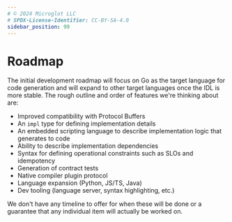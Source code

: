 ```yaml
---
# © 2024 Microglot LLC
# SPDX-License-Identifier: CC-BY-SA-4.0
sidebar_position: 99
---
```


# Roadmap

The initial development roadmap will focus on Go as the target language for code
generation and will expand to other target languages once the IDL is more
stable. The rough outline and order of features we're thinking about are:

- Improved compatibility with Protocol Buffers
- An `impl` type for defining implementation details
- An embedded scripting language to describe implementation logic that generates
  to code
- Ability to describe implementation dependencies
- Syntax for defining operational constraints such as SLOs and idempotency
- Generation of contract tests
- Native compiler plugin protocol
- Language expansion (Python, JS/TS, Java)
- Dev tooling (language server, syntax highlighting, etc.)

We don't have any timeline to offer for when these will be done or a guarantee
that any individual item will actually be worked on.
